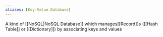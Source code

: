 ```yaml
---
aliases: [Key-Value Database]
---
```


A kind of [[NoSQL|NoSQL Database]] which manages[[Record]]s ([[Hash Table]] or [[Dictionary]]) by associating keys and values